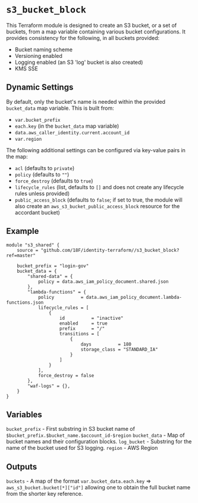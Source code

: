 # `s3_bucket_block`

This Terraform module is designed to create an S3 bucket, or a set of buckets, from a map variable containing various bucket configurations. It provides consistency for the following, in all buckets provided:

- Bucket naming scheme
- Versioning enabled
- Logging enabled (an S3 'log' bucket is also created)
- KMS SSE

## Dynamic Settings

By default, only the bucket's name is needed within the provided `bucket_data` map variable. This is built from:
- `var.bucket_prefix`
- `each.key` (in the `bucket_data` map variable)
- `data.aws_caller_identity.current.account_id`
- `var.region`

The following additional settings can be configured via key-value pairs in the map:
- `acl` (defaults to `private`)
- `policy` (defaults to `""`)
- `force_destroy` (defaults to `true`)
- `lifecycle_rules` (list, defaults to `[]` and does not create any lifecycle rules unless provided)
- `public_access_block` (defaults to `false`; if set to true, the module will also create an `aws_s3_bucket_public_access_block` resource for the accordant bucket)

## Example

```hcl
module "s3_shared" {
    source = "github.com/18F/identity-terraform//s3_bucket_block?ref=master"
    
    bucket_prefix = "login-gov"
    bucket_data = {
        "shared-data" = {
            policy = data.aws_iam_policy_document.shared.json
        },
        "lambda-functions" = {
            policy          = data.aws_iam_policy_document.lambda-functions.json
            lifecycle_rules = [
                {
                    id          = "inactive"
                    enabled     = true
                    prefix      = "/"
                    transitions = [
                        {
                            days          = 180
                            storage_class = "STANDARD_IA"
                        }
                    ]
                }
            ],
            force_destroy = false
        }, 
        "waf-logs" = {},
    }
}
```

## Variables

`bucket_prefix` - First substring in S3 bucket name of `$bucket_prefix.$bucket_name.$account_id-$region`
`bucket_data` - Map of bucket names and their configuration blocks.
`log_bucket` - Substring for the name of the bucket used for S3 logging.
`region` - AWS Region

## Outputs

`buckets` - A map of the format `var.bucket_data.each.key` => `aws_s3_bucket.bucket[*]["id"]` allowing one to obtain the full bucket name from the shorter key reference.

